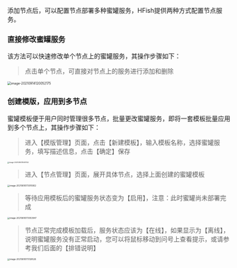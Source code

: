 添加节点后，可以配置节点部署多种蜜罐服务，HFish提供两种方式配置节点服务。

### 直接修改蜜罐服务

该方法可以快速修改单个节点上的蜜罐服务，其操作步骤如下：

> 点击单个节点，可直接对节点上的服务进行添加和删除

<img src="https://hfish.io/images/image-20210914120052175.png" alt="image-20210914120052175" style="zoom:50%;" />



### 创建模版，应用到多节点

蜜罐模板便于用户同时管理很多节点，批量更改蜜罐服务，即将一套模板批量应用到多个节点上，其操作步骤如下：

> 进入【模版管理】页面，点击【新建模板】，输入模板名称，选择蜜罐服务，填写描述信息，点击【确定】保存

<img src="https://hfish.io/images/image-20210914115931102.png" alt="image-20210914115931102" style="zoom:25%;" />

> 进入【节点管理】页面，展开具体节点，选择上面创建的蜜罐模板

<img src="https://hfish.io/images/20210616173018.png" alt="image-20210616173015062" style="zoom: 33%;" />


> 等待应用模板后的蜜罐服务状态变为【启用】，注意：此时蜜罐尚未部署完成

<img src="https://hfish.io/images/20210616173055.png" alt="image-20210616173053947" style="zoom: 33%;" />

> 节点正常完成模板加载后，服务状态应该为【在线】，如果显示为【离线】，说明蜜罐服务没有正常启动，您可以将鼠标移动到问号上查看提示，或请参考我们后面的【排错说明】

<img src="https://hfish.io/images/20210616173129.png" alt="image-20210616173128526" style="zoom: 33%;" />



